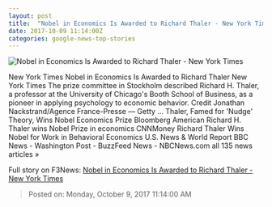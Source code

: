 ```yaml
---
layout: post
title:  "Nobel in Economics Is Awarded to Richard Thaler - New York Times"
date: 2017-10-09 11:14:00Z
categories: google-news-top-stories
---
```


![Nobel in Economics Is Awarded to Richard Thaler - New York Times](https://static01.nyt.com/images/2017/10/10/world/10Nobel2/10Nobel2-facebookJumbo.jpg)

New York Times Nobel in Economics Is Awarded to Richard Thaler New York Times The prize committee in Stockholm described Richard H. Thaler, a professor at the University of Chicago's Booth School of Business, as a pioneer in applying psychology to economic behavior. Credit Jonathan Nackstrand/Agence France-Presse — Getty ... Thaler, Famed for 'Nudge' Theory, Wins Nobel Economics Prize Bloomberg American Richard H. Thaler wins Nobel Prize in economics CNNMoney Richard Thaler Wins Nobel for Work in Behavioral Economics U.S. News & World Report BBC News - Washington Post - BuzzFeed News - NBCNews.com all 135 news articles »


Full story on F3News: [Nobel in Economics Is Awarded to Richard Thaler - New York Times](http://www.f3nws.com/n/mbHDq)

> Posted on: Monday, October 9, 2017 11:14:00 AM
